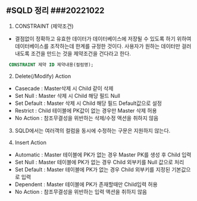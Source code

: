 #SQLD 정리
###20221022
---
1. CONSTRAINT (제약조건)
- 결점없이 정확하고 유효한 데이터가 데이터베이스에 저장될 수 있도록 하기 위하여 데이터베이스를 조작하는데 한계를 규정한 것이다. 사용자가 원하는 데이터만 걸러내도록 조건을 만드는 것을 제약조건을 건다라고 한다.
```sql
 CONSTRAINT 제약 ID 제약내용(컬럼명); 
 ```
2. Delete(/Modify) Action
- Casecade : Master삭제 시 Child 같이 삭제
- Set Null : Master 삭제 시 Child 해당 필드 Null
- Set Default : Master 삭제 시 Child 해당 필드 Default값으로 설정
- Restrict : Child 테이블에 PK값이 없는 경우만 Master 삭제 허용
- No Action : 참조무결성을 위반하는 삭제/수정 액션을 취하지 않음

3. SQLD에서는 여러객의 컬럼을 동시에 수정하는 구문은 지원하지 않는다.

4. Insert Action
- Automatic : Master 테이블에 PK가 없는 경우 Master PK를 생성 후 Child 입력
- Set Null : Master 테이블에 PK가 없는 경우 Child 외부키를 Null 값으로 처리
- Set Default : Master 테이블에 PK가 없는 경우 Child 외부키를 지정된 기본값으로 입력
- Dependent : Master 테이블에 PK가 존재할때만 Child입력 허용
- No Action : 참조무결성을 위반하는 입력 액션을 취하지 않음

